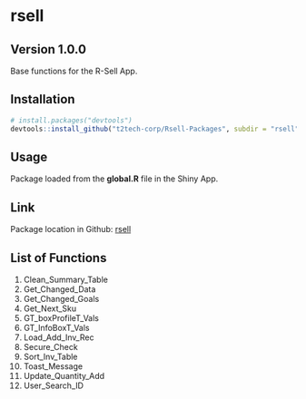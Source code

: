 rsell
================

## Version 1.0.0

Base functions for the R-Sell App.

## Installation

``` r
# install.packages("devtools")
devtools::install_github("t2tech-corp/Rsell-Packages", subdir = "rsell")
```

## Usage

Package loaded from the **global.R** file in the Shiny App.

## Link

Package location in Github:
[rsell](https://github.com/t2tech-corp/Rsell-Packages/tree/main/rsell)

## List of Functions

1.  Clean\_Summary\_Table
2.  Get\_Changed\_Data
3.  Get\_Changed\_Goals
4.  Get\_Next\_Sku
5.  GT\_boxProfileT\_Vals
6.  GT\_InfoBoxT\_Vals
7.  Load\_Add\_Inv\_Rec
8.  Secure\_Check
9.  Sort\_Inv\_Table
10. Toast\_Message
11. Update\_Quantity\_Add
12. User\_Search\_ID
